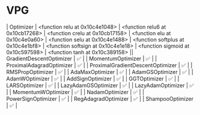 # VPG
| Optimizer  | <function relu at 0x10c4e1048> | <function relu6 at 0x10cb17268> | <function crelu at 0x10cb17158> | <function elu at 0x10c4e0a60> | <function selu at 0x10c4e1488> | <function softplus at 0x10c4e1bf8> | <function softsign at 0x10c4e1e18> | <function sigmoid at 0x10c597598> | <function tanh at 0x10c389158> || GradientDescentOptimizer | :white_check_mark: |
| MomentumOptimizer | :white_check_mark: |
| ProximalAdagradOptimizer | :white_check_mark: |
| ProximalGradientDescentOptimizer | :white_check_mark: |
| RMSPropOptimizer | :white_check_mark: |
| AdaMaxOptimizer | :white_check_mark: |
| AdamGSOptimizer | :white_check_mark: |
| AdamWOptimizer | :white_check_mark: |
| AddSignOptimizer | :white_check_mark: |
| GGTOptimizer | :white_check_mark: |
| LARSOptimizer | :white_check_mark: |
| LazyAdamGSOptimizer | :white_check_mark: |
| LazyAdamOptimizer | :white_check_mark: |
| MomentumWOptimizer | :white_check_mark: |
| NadamOptimizer | :white_check_mark: |
| PowerSignOptimizer | :white_check_mark: |
| RegAdagradOptimizer | :white_check_mark: |
| ShampooOptimizer | :white_check_mark: |
